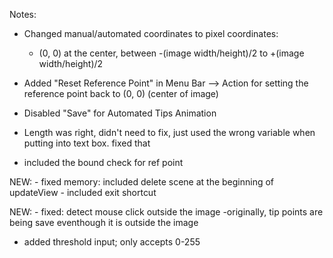 Notes:

- Changed manual/automated coordinates to pixel coordinates:
    - (0, 0) at the center, between -(image width/height)/2 to +(image width/height)/2

- Added "Reset Reference Point" in Menu Bar --> Action for setting the reference point back to (0, 0) (center of image)

- Disabled "Save" for Automated Tips Animation

- Length was right, didn't need to fix, just used the wrong variable when putting into text box. fixed that
- included the bound check for ref point

NEW:
    - fixed memory: included delete scene at the beginning of updateView
    - included exit shortcut

NEW:
    - fixed: detect mouse click outside the image
        -originally, tip points are being save eventhough it is outside the image

- added threshold input; only accepts 0-255
